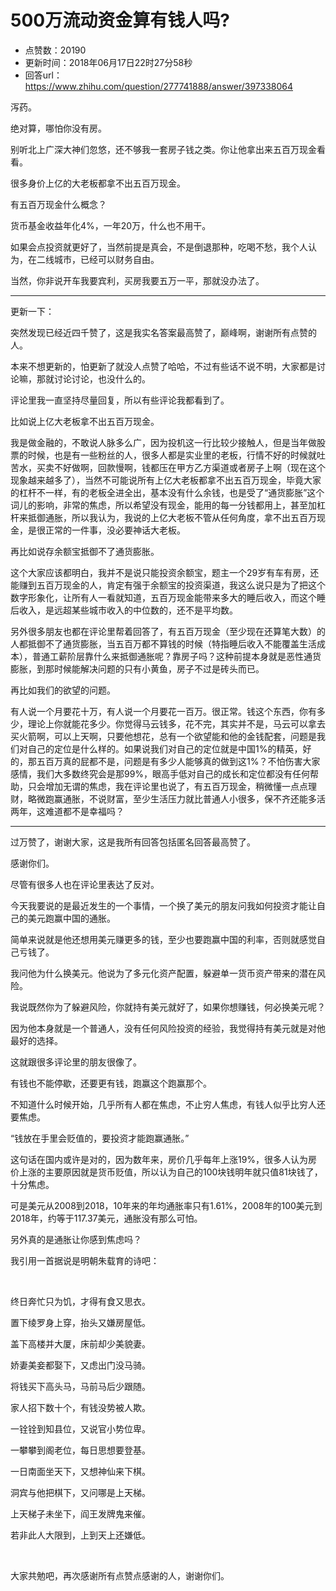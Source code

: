 # 500万流动资金算有钱人吗?
- 点赞数：20190
- 更新时间：2018年06月17日22时27分58秒
- 回答url：https://www.zhihu.com/question/277741888/answer/397338064
<body>
 <p data-pid="l8adOAxI">泻药。</p>
 <p data-pid="pEKIORjT">绝对算，哪怕你没有房。</p>
 <p data-pid="UKcrtas4">别听北上广深大神们忽悠，还不够我一套房子钱之类。你让他拿出来五百万现金看看。</p>
 <p data-pid="ckvECmcq">很多身价上亿的大老板都拿不出五百万现金。</p>
 <p data-pid="Ka_t_63v">有五百万现金什么概念？</p>
 <p data-pid="noZD730a">货币基金收益年化4%，一年20万，什么也不用干。</p>
 <p data-pid="NioiNJ2v">如果会点投资就更好了，当然前提是真会，不是倒退那种，吃喝不愁，我个人认为，在二线城市，已经可以财务自由。</p>
 <p data-pid="jZIO-BxA">当然，你非说开车我要宾利，买房我要五万一平，那就没办法了。</p>
 <hr>
 <p data-pid="WnQg2gwN">更新一下：</p>
 <p data-pid="Rhaz54Fp">突然发现已经近四千赞了，这是我实名答案最高赞了，巅峰啊，谢谢所有点赞的人。</p>
 <p data-pid="ARVSqsMF">本来不想更新的，怕更新了就没人点赞了哈哈，不过有些话不说不明，大家都是讨论嘛，那就讨论讨论，也没什么的。</p>
 <p data-pid="Lz_o1THT">评论里我一直坚持尽量回复，所以有些评论我都看到了。</p>
 <p data-pid="sKS-AUlO">比如说上亿大老板拿不出五百万现金。</p>
 <p data-pid="weyesRtu">我是做金融的，不敢说人脉多么广，因为投机这一行比较少接触人，但是当年做股票的时候，也是有一些粉丝的人，很多人都是实业里的老板，行情不好的时候就吐苦水，买卖不好做啊，回款慢啊，钱都压在甲方乙方渠道或者房子上啊（现在这个现象越来越多了），当然不可能说所有上亿大老板都拿不出五百万现金，毕竟大家的杠杆不一样，有的老板全进全出，基本没有什么余钱，也是受了“通货膨胀”这个词儿的影响，非常的焦虑，所以希望没有现金，能用的每一分钱都用上，甚至加杠杆来抵御通胀，所以我认为，我说的上亿大老板不管从任何角度，拿不出五百万现金，是很正常的一件事，没必要神话大老板。</p>
 <p data-pid="2DfbroQP">再比如说存余额宝抵御不了通货膨胀。</p>
 <p data-pid="X3_lrNU8">这个大家应该都明白，我并不是说只能投资余额宝，题主一个29岁有车有房，还能赚到五百万现金的人，肯定有强于余额宝的投资渠道，我这么说只是为了把这个数字形象化，让所有人一看就知道，五百万现金能带来多大的睡后收入，而这个睡后收入，是远超某些城市收入的中位数的，还不是平均数。</p>
 <p data-pid="jjA-Ni-L">另外很多朋友也都在评论里帮着回答了，有五百万现金（至少现在还算笔大数）的人都抵御不了通货膨胀，当五百万都不算钱的时候（特指睡后收入不能覆盖生活成本），普通工薪阶层靠什么来抵御通胀呢？靠房子吗？这种前提本身就是恶性通货膨胀，到那时候能解决问题的只有小黄鱼，房子不过是砖头而已。</p>
 <p data-pid="GN5ADQpJ">再比如我们的欲望的问题。</p>
 <p data-pid="HNY-pkno">有人说一个月要花十万，有人说一个月要花一百万。很正常。钱这个东西，你有多少，理论上你就能花多少。你觉得马云钱多，花不完，其实并不是，马云可以拿去买火箭啊，可以上天啊，只要他想花，总有一个欲望能和他的金钱配套，问题是我们对自己的定位是什么样的。如果说我们对自己的定位就是中国1%的精英，好的，那五百万真的屁都不是，问题是有多少人能够真的做到这1%？不怕伤害大家感情，我们大多数终究会是那99%，眼高手低对自己的成长和定位都没有任何帮助，只会增加无谓的焦虑，我在评论里也说了，有五百万现金，稍微懂一点点理财，略微跑赢通胀，不说财富，至少生活压力就比普通人小很多，保不齐还能多活两年，这难道都不是幸福吗？</p>
 <hr>
 <p data-pid="U25bPTSz">过万赞了，谢谢大家，这是我所有回答包括匿名回答最高赞了。</p>
 <p data-pid="HQKXqUPz">感谢你们。</p>
 <p data-pid="AdbVYW4I">尽管有很多人也在评论里表达了反对。</p>
 <p data-pid="9P2GzNt1">今天我要说的是最近发生的一个事情，一个换了美元的朋友问我如何投资才能让自己的美元跑赢中国的通胀。</p>
 <p data-pid="MokY9C7h">简单来说就是他还想用美元赚更多的钱，至少也要跑赢中国的利率，否则就感觉自己亏钱了。</p>
 <p data-pid="bY1JFpo1">我问他为什么换美元。他说为了多元化资产配置，躲避单一货币资产带来的潜在风险。</p>
 <p data-pid="sfkYWMDy">我说既然你为了躲避风险，你就持有美元就好了，如果你想赚钱，何必换美元呢？</p>
 <p data-pid="e0vH1CVZ">因为他本身就是一个普通人，没有任何风险投资的经验，我觉得持有美元就是对他最好的选择。</p>
 <p data-pid="i66wH9CX">这就跟很多评论里的朋友很像了。</p>
 <p data-pid="g5F081L1">有钱也不能停歇，还要更有钱，跑赢这个跑赢那个。</p>
 <p data-pid="fY5umghc">不知道什么时候开始，几乎所有人都在焦虑，不止穷人焦虑，有钱人似乎比穷人还要焦虑。</p>
 <p data-pid="jsz-16DM">“钱放在手里会贬值的，要投资才能跑赢通胀。”</p>
 <p data-pid="ytUQEucS">这句话在国内或许是对的，因为数年来，房价几乎每年上涨19%，很多人认为房价上涨的主要原因就是货币贬值，所以认为自己的100块钱明年就只值81块钱了，十分焦虑。</p>
 <p data-pid="HahvEIRB">可是美元从2008到2018，10年来的年均通胀率只有1.61%，2008年的100美元到2018年，约等于117.37美元，通胀没有那么可怕。</p>
 <p data-pid="XLPmSgbi">另外真的是通胀让你感到焦虑吗？</p>
 <p data-pid="L33isWGX">我引用一首据说是明朝朱载育的诗吧：</p>
 <p class="ztext-empty-paragraph"><br></p>
 <p data-pid="ye3I9n2T">终日奔忙只为饥，才得有食又思衣。</p>
 <p data-pid="NVs_K7sl">置下绫罗身上穿，抬头又嫌房屋低。</p>
 <p data-pid="xIrlYmKr">盖下高楼并大厦，床前却少美貌妻。</p>
 <p data-pid="JWx2mVaK">娇妻美妾都娶下，又虑出门没马骑。</p>
 <p data-pid="VM0wBjrF">将钱买下高头马，马前马后少跟随。</p>
 <p data-pid="SUG_z-Ej">家人招下数十个，有钱没势被人欺。</p>
 <p data-pid="S50pqcKE">一铨铨到知县位，又说官小势位卑。</p>
 <p data-pid="7T7FZASG">一攀攀到阁老位，每日思想要登基。</p>
 <p data-pid="_3q3HqMH">一日南面坐天下，又想神仙来下棋。</p>
 <p data-pid="_pFpELl6">洞宾与他把棋下，又问哪是上天梯。</p>
 <p data-pid="-YSL3JsH">上天梯子未坐下，阎王发牌鬼来催。</p>
 <p data-pid="vMmtWY4P">若非此人大限到，上到天上还嫌低。</p>
 <p class="ztext-empty-paragraph"><br></p>
 <p data-pid="_YQ_2T8X">大家共勉吧，再次感谢所有点赞点感谢的人，谢谢你们。</p>
</body>